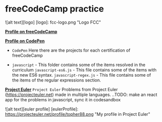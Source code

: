 # freeCodeCamp practice
![alt text][logo]
[logo]: fcc-logo.png "Logo FCC"

**[Profile on freeCodeCamp](https://www.freecodecamp.org/topher)**

**[Profile on CodePen](https://codepen.io/topher88/)**
- `CodePen` Here there are the projects for each certification of freeCodeCamp

- `javascript` - This folder contains some of the items resolved in the curriculum
    `javascript-es6.js` - This file contains some of the items with the new ES6 syntax.
    `javascript-regex.js` - This file contains some of the items of the regular expressions section.

**[Project Euler](https://github.com/topher88/Project_Euler_Multi/tree/master/javascript)**
`Project Euler` Problems from Project Euler (https://projecteuler.net) made in multiple languages.
  ..TODO: make an react app for the problems in javascript, sync it in codesandbox
  
  ![alt text][euler profile]
  [eulerProfile]: https://projecteuler.net/profile/topher88.png "My profile in Project Euler"
